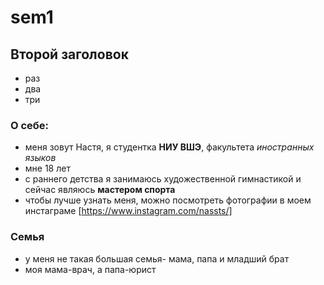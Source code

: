 # sem1
## Второй заголовок

* раз
* два
* три

### О себе:
* меня зовут Настя, я студентка **НИУ ВШЭ**, факультета *иностранных языков*
* мне 18 лет
* c раннего детства я занимаюсь художественной гимнастикой и сейчас являюсь **мастером спорта**
* чтобы лучше узнать меня, можно посмотреть фотографии в моем инстаграме [https://www.instagram.com/nassts/]
### Семья
* у меня не такая большая семья- мама, папа и младший брат
* моя мама-врач, а папа-юрист
